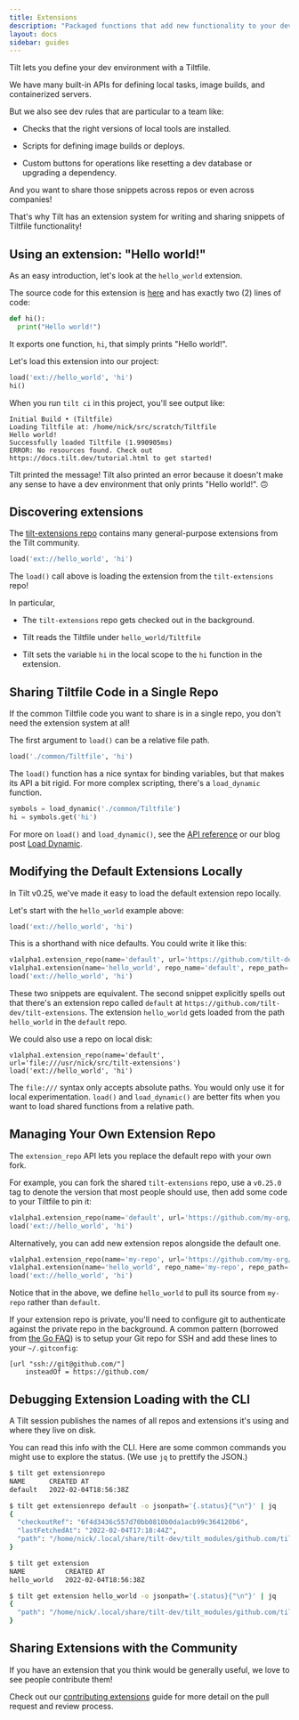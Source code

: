 ```yaml
---
title: Extensions
description: "Packaged functions that add new functionality to your dev env."
layout: docs
sidebar: guides
---
```


Tilt lets you define your dev environment with a Tiltfile.

We have many built-in APIs for defining local tasks, image builds, and containerized servers.

But we also see dev rules that are particular to a team like:

- Checks that the right versions of local tools are installed.

- Scripts for defining image builds or deploys.

- Custom buttons for operations like resetting a dev database or upgrading a dependency.

And you want to share those snippets across repos or even across companies!

That's why Tilt has an extension system for writing and sharing snippets of
Tiltfile functionality!

## Using an extension: "Hello world!"

As an easy introduction, let's look at the `hello_world` extension.

The source code for this extension is
[here](https://github.com/tilt-dev/tilt-extensions/blob/master/hello_world/Tiltfile)
and has exactly two (2) lines of code:

```python
def hi():
  print("Hello world!")
```

It exports one function, `hi`, that simply prints "Hello world!".

Let's load this extension into our project:

```python
load('ext://hello_world', 'hi')
hi()
```

When you run `tilt ci` in this project, you'll see output like:

```shell
Initial Build • (Tiltfile)
Loading Tiltfile at: /home/nick/src/scratch/Tiltfile
Hello world!
Successfully loaded Tiltfile (1.990905ms)
ERROR: No resources found. Check out https://docs.tilt.dev/tutorial.html to get started!
```

Tilt printed the message! Tilt also printed an error because it doesn't make any sense
to have a dev environment that only prints "Hello world!". 🙃

## Discovering extensions

The [tilt-extensions repo](https://github.com/tilt-dev/tilt-extensions) contains
many general-purpose extensions from the Tilt community.

```python
load('ext://hello_world', 'hi')
```

The `load()` call above is loading the extension from the `tilt-extensions` repo!

In particular,

- The `tilt-extensions` repo gets checked out in the background.

- Tilt reads the Tiltfile under `hello_world/Tiltfile`

- Tilt sets the variable `hi` in the local scope to the `hi` function in the extension.

## Sharing Tiltfile Code in a Single Repo

If the common Tiltfile code you want to share is in a single repo, you don't need the
extension system at all!

The first argument to `load()` can be a relative file path.

```python
load('./common/Tiltfile', 'hi')
```

The `load()` function has a nice syntax for binding variables, but that makes
its API a bit rigid. For more complex scripting, there's a `load_dynamic`
function.

```python
symbols = load_dynamic('./common/Tiltfile')
hi = symbols.get('hi')
```

For more on `load()` and `load_dynamic()`, see the [API
reference](https://docs.tilt.dev/api.html#api.load) or our blog post [Load
Dynamic](https://blog.tilt.dev/2020/11/03/load-dynamic.html).

## Modifying the Default Extensions Locally

In Tilt v0.25, we've made it easy to load the default extension repo locally.

Let's start with the `hello_world` example above:

```python
load('ext://hello_world', 'hi')
```

This is a shorthand with nice defaults. You could write it like this:

```python
v1alpha1.extension_repo(name='default', url='https://github.com/tilt-dev/tilt-extensions')
v1alpha1.extension(name='hello_world', repo_name='default', repo_path='hello_world')
load('ext://hello_world', 'hi')
```

These two snippets are equivalent. The second snippet explicitly spells out that
there's an extension repo called `default` at
`https://github.com/tilt-dev/tilt-extensions`.  The extension `hello_world`
gets loaded from the path `hello_world` in the `default` repo.

We could also use a repo on local disk:

```shell
v1alpha1.extension_repo(name='default', url='file:///usr/nick/src/tilt-extensions')
load('ext://hello_world', 'hi')
```

The `file:///` syntax only accepts absolute paths. You would only use it for local
experimentation. `load()` and `load_dynamic()` are better fits when you want to load
shared functions from a relative path.

## Managing Your Own Extension Repo

The `extension_repo` API lets you replace the default repo with your own fork.

For example, you can fork the shared `tilt-extensions` repo, use a `v0.25.0` tag 
to denote the version that most people should use, then add some code to your Tiltfile to pin it:

```python
v1alpha1.extension_repo(name='default', url='https://github.com/my-org/tilt-extensions', ref='v0.25.0')
load('ext://hello_world', 'hi')
```

Alternatively, you can add new extension repos alongside the default one.

```python
v1alpha1.extension_repo(name='my-repo', url='https://github.com/my-org/tilt-extensions')
v1alpha1.extension(name='hello_world', repo_name='my-repo', repo_path='hello_world')
load('ext://hello_world', 'hi')
```

Notice that in the above, we define `hello_world` to pull its source from
`my-repo` rather than `default`.

If your extension repo is private, you'll need to configure git to authenticate
against the private repo in the background. A common pattern (borrowed from [the
Go FAQ](https://go.dev/doc/faq#git_https)) is to setup your Git repo for SSH and
add these lines to your `~/.gitconfig`:

```
[url "ssh://git@github.com/"]
	insteadOf = https://github.com/
```

## Debugging Extension Loading with the CLI

A Tilt session publishes the names of all repos and extensions it's using and where they live on disk.

You can read this info with the CLI. Here are some common commands you might use
to explore the status. (We use `jq` to prettify the JSON.)

```bash
$ tilt get extensionrepo
NAME      CREATED AT
default   2022-02-04T18:56:38Z

$ tilt get extensionrepo default -o jsonpath='{.status}{"\n"}' | jq
{
  "checkoutRef": "6f4d3436c557d70bb0810b0da1acb99c364120b6",
  "lastFetchedAt": "2022-02-04T17:18:44Z",
  "path": "/home/nick/.local/share/tilt-dev/tilt_modules/github.com/tilt-dev/tilt-extensions"
}

$ tilt get extension
NAME          CREATED AT
hello_world   2022-02-04T18:56:38Z

$ tilt get extension hello_world -o jsonpath='{.status}{"\n"}' | jq
{
  "path": "/home/nick/.local/share/tilt-dev/tilt_modules/github.com/tilt-dev/tilt-extensions/hello_world/Tiltfile"
}
```

## Sharing Extensions with the Community

If you have an extension that you think would be generally useful, we love to
see people contribute them!

Check out our [contributing extensions](contribute_extension.html) guide
for more detail on the pull request and review process.

